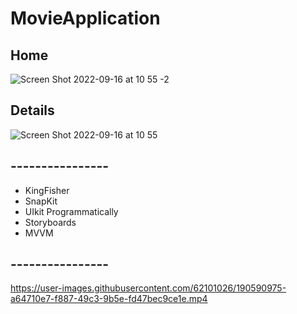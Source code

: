 # MovieApplication
## Home
![Screen Shot 2022-09-16 at 10 55 -2](https://user-images.githubusercontent.com/62101026/190589280-1d3c76f9-b7e5-41ce-89df-2208bc053e61.png)
## Details
![Screen Shot 2022-09-16 at 10 55](https://user-images.githubusercontent.com/62101026/190589992-93c8fc70-0bf1-440c-898d-265f67def958.png)

## ----------------
- KingFisher
- SnapKit
- UIkit Programmatically
- Storyboards
- MVVM
## ----------------
https://user-images.githubusercontent.com/62101026/190590975-a64710e7-f887-49c3-9b5e-fd47bec9ce1e.mp4




